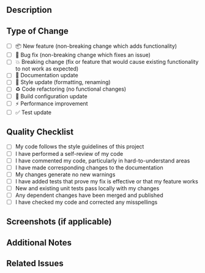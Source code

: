 ## Description
<!-- Provide a brief description of the changes in this PR -->

## Type of Change
<!-- Put an `x` in all the boxes that apply -->

- [ ] 📦 New feature (non-breaking change which adds functionality)
- [ ] 🐛 Bug fix (non-breaking change which fixes an issue)
- [ ] 💥 Breaking change (fix or feature that would cause existing functionality to not work as expected)
- [ ] 📝 Documentation update
- [ ] 🎨 Style update (formatting, renaming)
- [ ] ♻️ Code refactoring (no functional changes)
- [ ] 🔧 Build configuration update
- [ ] ⚡ Performance improvement
- [ ] ✅ Test update

## Quality Checklist
<!-- Put an `x` in all the boxes that apply -->

- [ ] My code follows the style guidelines of this project
- [ ] I have performed a self-review of my code
- [ ] I have commented my code, particularly in hard-to-understand areas
- [ ] I have made corresponding changes to the documentation
- [ ] My changes generate no new warnings
- [ ] I have added tests that prove my fix is effective or that my feature works
- [ ] New and existing unit tests pass locally with my changes
- [ ] Any dependent changes have been merged and published
- [ ] I have checked my code and corrected any misspellings

## Screenshots (if applicable)
<!-- Add screenshots to help explain your changes -->

## Additional Notes
<!-- Add any additional notes or context about the PR here -->

## Related Issues
<!-- Link to any related issues here using the syntax: Closes #123 --> 